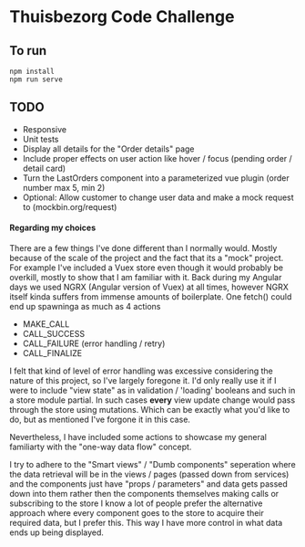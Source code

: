 # Thuisbezorg Code Challenge

## To run

```
npm install
npm run serve
```

## TODO

- Responsive
- Unit tests
- Display all details for the "Order details" page
- Include proper effects on user action like hover / focus (pending order / detail card)
- Turn the LastOrders component into a parameterized vue plugin (order number max 5, min 2)
- Optional: Allow customer to change user data and make a mock request to (mockbin.org/request)

#### Regarding my choices

There are a few things I've done different than I normally would.
Mostly because of the scale of the project and the fact that its a "mock" project.
For example I've included a Vuex store even though it would probably be overkill, mostly to show that I am familiar with it.
Back during my Angular days we used NGRX (Angular version of Vuex) at all times, however NGRX
itself kinda suffers from immense amounts of boilerplate. One fetch() could end up spawninga as much as 4 actions

- MAKE_CALL
- CALL_SUCCESS
- CALL_FAILURE (error handling / retry)
- CALL_FINALIZE

I felt that kind of level of error handling was excessive considering the nature of this project, so I've largely foregone it.
I'd only really use it if I were to include "view state" as in validation / 'loading' booleans and such in a store module partial.
In such cases **every** view update change would pass through the store using mutations.
Which can be exactly what you'd like to do, but as mentioned I've forgone it in this case.

Nevertheless, I have included some actions to showcase my general familiarty with the "one-way data flow" concept.

I try to adhere to the "Smart views" / "Dumb components" seperation
where the data retrieval will be in the views / pages (passed down from services) and the
components just have "props / parameters" and data gets passed down into them
rather then the components themselves making calls or subscribing to the store
I know a lot of people prefer the alternative approach where every component
goes to the store to acquire their required data, but I prefer this.
This way I have more control in what data ends up being displayed.
